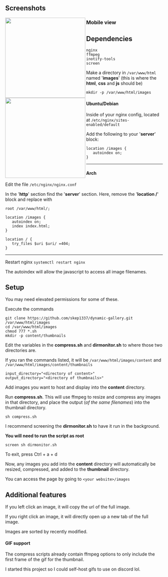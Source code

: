 ## Screenshots
<a href="url"><img src="https://github.com/skep1337/dynamic-gallery/assets/45910586/3c5a9c54-5412-4765-b91a-e9a376abe822" align="left" height="256" ></a>

### Mobile view
<a href="url"><img src="https://github.com/skep1337/dynamic-gallery/assets/45910586/81bec605-9b2e-481f-aa2c-d5528073a156" align="left" height="256" ></a>

## Dependencies

```
nginx
ffmpeg
inotify-tools
screen
```

Make a directory in ```/var/www/html``` named '**images**' (this is where the **html**, **css** and **js** should be)

```mkdir -p /var/www/html/images```

#### Ubuntu/Debian

Inside of your nginx config, located at ```/etc/nginx/sites-enabled/default```

Add the following to your '**server**' block:
```
location /images {
   autoindex on;
}
```

---

#### Arch

Edit the file ```/etc/nginx/nginx.conf```

In the '**http**' section find the '**server**' section.
Here, remove the '**location /**' block and replace with 
```
root /var/www/html/;

location /images {
   autoindex on;
   index index.html;
}

location / {
   try_files $uri $uri/ =404;
}
```

---

Restart nginx ```systemctl restart nginx```

The autoindex will allow the javascript to access all image filenames.

## Setup

You may need elevated permissions for some of these.

Execute the commands
```
git clone https://github.com/skep1337/dynamic-gallery.git /var/www/html/images
cd /var/www/html/images
chmod 777 *.sh
mkdir -p content/thumbnails
```

Edit the variables in the **compress.sh** and **dirmonitor.sh** to where those two directories are.

If you ran the commands listed, it will be ```/var/www/html/images/content``` and ```/var/www/html/images/content/thumbnails```

```
input_directory="<directory of content>"
output_directory="<directory of thumbnails>"
```

Add images you want to host and display into the **content** directory.

Run **compress.sh**. This will use ffmpeg to resize and compress any images in that directory, and place the output (*of the same filenames*) into the thumbnail directory.

```sh compress.sh```

I recommend screening the **dirmonitor.sh** to have it run in the background. 

**You will need to run the script as root**

```screen sh dirmonitor.sh```

To exit, press Ctrl + a + d

Now, any images you add into the **content** directory will automatically be resized, compressed, and added to the **thumbnail** directory.

You can access the page by going to ```<your website>/images```

## Additional features

If you left click an image, it will copy the url of the full image.

If you right click an image, it will directly open up a new tab of the full image.

Images are sorted by recently modified.

#### GIF support

The compress scripts already contain ffmpeg options to only include the first frame of the gif for the thumbnail.

I started this project so I could self-host gifs to use on discord lol.
